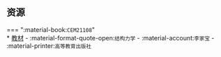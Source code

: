 ## 资源  
=== ":material-book:`CEM21108`"  
    * [教材](https://api.hanximeng.com/lanzou/?url=https://cqu-openlib.lanzout.com/im8mA2o946de&type=down) - :material-format-quote-open:`结构力学` - :material-account:`李家宝` - :material-printer:`高等教育出版社`  